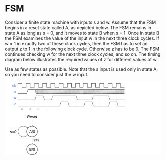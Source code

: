 # FSM

Consider a finite state machine with inputs s and w. Assume that the FSM begins in a reset state called A, as depicted below. The FSM remains in state A as long as s = 0, and it moves to state B when s = 1. Once in state B the FSM examines the value of the input w in the next three clock cycles. If w = 1 in exactly two of these clock cycles, then the FSM has to set an output z to 1 in the following clock cycle. Otherwise z has to be 0. The FSM continues checking w for the next three clock cycles, and so on. The timing diagram below illustrates the required values of z for different values of w.

Use as few states as possible. Note that the s input is used only in state A, so you need to consider just the w input.

![img](image.png)
